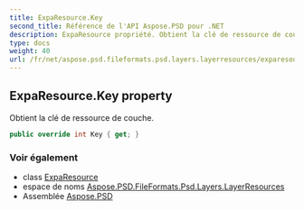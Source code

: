 ```yaml
---
title: ExpaResource.Key
second_title: Référence de l'API Aspose.PSD pour .NET
description: ExpaResource propriété. Obtient la clé de ressource de couche.
type: docs
weight: 40
url: /fr/net/aspose.psd.fileformats.psd.layers.layerresources/exparesource/key/
---
```

## ExpaResource.Key property

Obtient la clé de ressource de couche.

```csharp
public override int Key { get; }
```

### Voir également

* class [ExpaResource](../)
* espace de noms [Aspose.PSD.FileFormats.Psd.Layers.LayerResources](../../exparesource/)
* Assemblée [Aspose.PSD](../../../)


